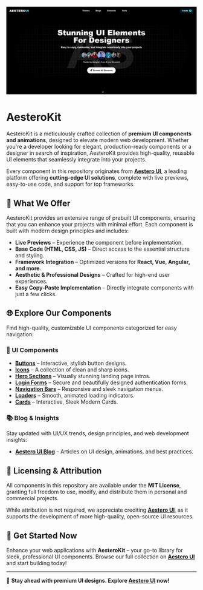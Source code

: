 ![AesteroKit](https://raw.githubusercontent.com/Aestero-UI/AesteroKit/2d9d9d24f94ef5201b1f74dced330b23820c8b4c/Aestero.png)

# AesteroKit  
AesteroKit is a meticulously crafted collection of **premium UI components and animations**, designed to elevate modern web development. Whether you're a developer looking for elegant, production-ready components or a designer in search of inspiration, AesteroKit provides high-quality, reusable UI elements that seamlessly integrate into your projects.  

Every component in this repository originates from **[Aestero UI](https://aestero-ui.vercel.app/)**, a leading platform offering **cutting-edge UI solutions**, complete with live previews, easy-to-use code, and support for top frameworks.

## 🚀 What We Offer
AesteroKit provides an extensive range of prebuilt UI components, ensuring that you can enhance your projects with minimal effort. Each component is built with modern design principles and includes:

- **Live Previews** – Experience the component before implementation.
- **Base Code (HTML, CSS, JS)** – Direct access to the essential structure and styling.
- **Framework Integration** – Optimized versions for **React, Vue, Angular, and more**.
- **Aesthetic & Professional Designs** – Crafted for high-end user experiences.
- **Easy Copy-Paste Implementation** – Directly integrate components with just a few clicks.

## 🌐 Explore Our Components
Find high-quality, customizable UI components categorized for easy navigation:

### 🎨 UI Components
- **[Buttons](https://aestero-ui.vercel.app/button)** – Interactive, stylish button designs.
- **[Icons](https://aestero-ui.vercel.app/icon)** – A collection of clean and sharp icons.
- **[Hero Sections](https://aestero-ui.vercel.app/herosection)** – Visually stunning landing page intros.
- **[Login Forms](https://aestero-ui.vercel.app/login)** – Secure and beautifully designed authentication forms.
- **[Navigation Bars](https://aestero-ui.vercel.app/nav)** – Responsive and sleek navigation menus.
- **[Loaders](https://aestero-ui.vercel.app/loader)** – Smooth, animated loading indicators.
- **[Cards](https://aestero-ui.vercel.app/card)** – Interactive, Sleek Modern Cards.

### 📚 Blog & Insights
Stay updated with UI/UX trends, design principles, and web development insights:
- **[Aestero UI Blog](https://aestero-ui.vercel.app/Blog)** – Articles on UI design, animations, and best practices.

## 📜 Licensing & Attribution
All components in this repository are available under the **MIT License**, granting full freedom to use, modify, and distribute them in personal and commercial projects.

While attribution is not required, we appreciate crediting **[Aestero UI](https://aestero-ui.vercel.app/)**, as it supports the development of more high-quality, open-source UI resources.

## 🔗 Get Started Now
Enhance your web applications with **AesteroKit** – your go-to library for sleek, professional UI components. Browse our full collection on **[Aestero UI](https://aestero-ui.vercel.app/)** and start building today!

---

🚀 **Stay ahead with premium UI designs. Explore [Aestero UI](https://aestero-ui.vercel.app/) now!**

